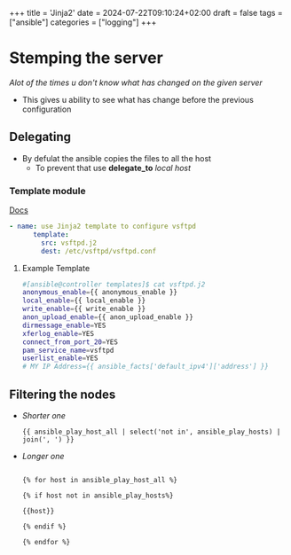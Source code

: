 +++
title = 'Jinja2'
date = 2024-07-22T09:10:24+02:00
draft = false
tags = ["ansible"]
categories = ["logging"]
+++

# Stemping the server

*Alot of the times u don\'t know what has changed on the given server*

-   This gives u ability to see what has change before the previous
    configuration

## Delegating

-   By defulat the ansible copies the files to all the host
    -   To prevent that use **delegate_to** *local host*


### Template module

[Docs](https://docs.ansible.com/ansible/latest/playbook_guide/playbooks_templating.html)

``` yaml
- name: use Jinja2 template to configure vsftpd
      template:
        src: vsftpd.j2
        dest: /etc/vsftpd/vsftpd.conf
```

1.  Example Template

    ``` bash
    #[ansible@controller templates]$ cat vsftpd.j2
    anonymous_enable={{ anonymous_enable }}
    local_enable={{ local_enable }}
    write_enable={{ write_enable }}
    anon_upload_enable={{ anon_upload_enable }}
    dirmessage_enable=YES
    xferlog_enable=YES
    connect_from_port_20=YES
    pam_service_name=vsftpd
    userlist_enable=YES
    # MY IP Address={{ ansible_facts['default_ipv4']['address'] }}

    ```


## Filtering the nodes

-   *Shorter one*

    ``` templ
    {{ ansible_play_host_all | select('not in', ansible_play_hosts) | join(', ') }}
    ```

-   *Longer one*

    ```templ

    {% for host in ansible_play_host_all %}

    {% if host not in ansible_play_hosts%}

    {{host}}

    {% endif %}

    {% endfor %}
    ```


